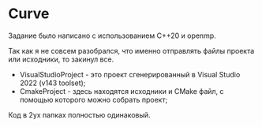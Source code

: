 # Curve

  Задание было написано с использованием С++20 и openmp.
 
 Так как я не совсем разобрался, что именно отправлять файлы проекта или исходники, то закинул все.

 
 - VisualStudioProject - это проект сгенерированный в Visual Studio 2022 (v143 toolset);
 - CmakeProject - здесь находятся исходники и CMake файл, с помощью которого можно собрать проект;  

  Код в 2ух папках полностью одинаковый.
 
